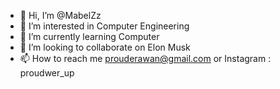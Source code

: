 - 👋 Hi, I’m @MabelZz
- 👀 I’m interested in Computer Engineering
- 🌱 I’m currently learning Computer
- 💞️ I’m looking to collaborate on Elon Musk
- 📫 How to reach me prouderawan@gmail.com or Instagram : proudwer_up

<!---
MabelZz/MabelZz is a ✨ special ✨ repository because its `README.md` (this file) appears on your GitHub profile.
You can click the Preview link to take a look at your changes.
--->

